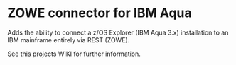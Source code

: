 <!--
/*******************************************************************************
  * Copyright (c) 05.06.2024 Thomas Zierer.
  * All rights reserved. This program and the accompanying materials
  * are made available under the terms of the Eclipse Public License v2.0
  * which accompanies this distribution, and is available at
  * http://www.eclipse.org/legal/epl-v20.html
  *
  * Contributors:
  *    Thomas Zierer - initial API and implementation and/or initial documentation
  *******************************************************************************/
-->

# ZOWE connector for IBM Aqua

Adds the ability to connect a z/OS Explorer (IBM Aqua 3.x) installation to an IBM mainframe entirely via REST (ZOWE).

See this projects WIKI for further information.
